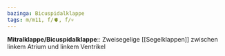 ```yaml
---
bazinga: Bicuspidalklappe
tags: m/m11, f/🫀, f/💀
---
```

**Mitralklappe/Bicuspidalklappe**:: Zweisegelige [[Segelklappen]] zwischen linkem Atrium und linkem Ventrikel